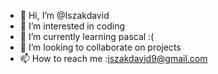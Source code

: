 - 👋 Hi, I’m @Iszakdavid
- 👀 I’m interested in coding
- 🌱 I’m currently learning pascal :(
- 💞️ I’m looking to collaborate on projects
- 📫 How to reach me :iszakdavid9@gmail.com

<!---
Iszakdavid/Iszakdavid is a ✨ special ✨ repository because its `README.md` (this file) appears on your GitHub profile.
You can click the Preview link to take a look at your changes.
--->
